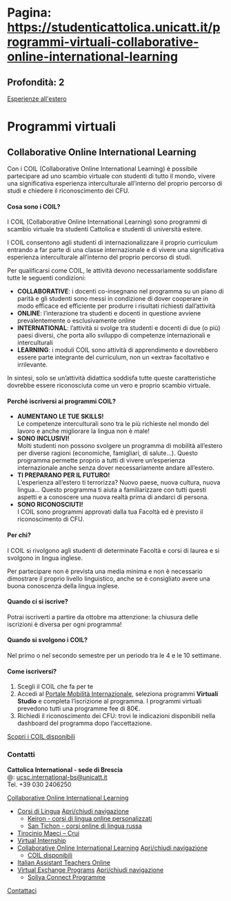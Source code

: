 # Pagina: https://studenticattolica.unicatt.it/programmi-virtuali-collaborative-online-international-learning

## Profondità: 2

[Esperienze all'estero](home-esperienze-all-estero)



# Programmi virtuali

## Collaborative Online International Learning

Con i COIL (Collaborative Online International Learning) è possibile partecipare ad uno scambio virtuale con studenti di tutto il mondo, vivere una significativa esperienza interculturale all’interno del proprio percorso di studi e chiedere il riconoscimento dei CFU.

#### Cosa sono i COIL?

I COIL (Collaborative Online International Learning) sono programmi di scambio virtuale tra studenti Cattolica e studenti di università estere.

I COIL consentono agli studenti di internazionalizzare il proprio curriculum entrando a far parte di una classe internazionale e di vivere una significativa esperienza interculturale all’interno del proprio percorso di studi.

Per qualificarsi come COIL, le attività devono necessariamente soddisfare tutte le seguenti condizioni:

* **COLLABORATIVE**: i docenti co-insegnano nel programma su un piano di parità e gli studenti sono messi in condizione di dover cooperare in modo efficace ed efficiente per produrre i risultati richiesti dall’attività
* **ONLINE**: l’interazione tra studenti e docenti in questione avviene prevalentemente o esclusivamente online
* **INTERNATIONAL**: l’attività si svolge tra studenti e docenti di due (o più) paesi diversi, che porta allo sviluppo di competenze internazionali e interculturali
* **LEARNING**: i moduli COIL sono attività di apprendimento e dovrebbero essere parte integrante del curriculum, non un «extra» facoltativo e irrilevante.

In sintesi, solo se un’attività didattica soddisfa tutte queste caratteristiche dovrebbe essere riconosciuta come un vero e proprio scambio virtuale.

#### Perché iscriversi ai programmi COIL?

* **AUMENTANO LE TUE SKILLS!**  
  Le competenze interculturali sono tra le più richieste nel mondo del lavoro e anche migliorare la lingua non è male!
* **SONO INCLUSIVI!**  
  Molti studenti non possono svolgere un programma di mobilità all’estero per diverse ragioni (economiche, famigliari, di salute…). Questo programma permette proprio a tutti di vivere un’esperienza internazionale anche senza dover necessariamente andare all’estero.
* **TI PREPARANO PER IL FUTURO!**  
  L’esperienza all’estero ti terrorizza? Nuovo paese, nuova cultura, nuova lingua… Questo programma ti aiuta a familiarizzare con tutti questi aspetti e a conoscere una nuova realtà prima di andarci di persona.
* **SONO RICONOSCIUTI!**  
  I COIL sono programmi approvati dalla tua Facoltà ed è previsto il riconoscimento di CFU.

#### Per chi?

I COIL si rivolgono agli studenti di determinate Facoltà e corsi di laurea e si svolgono in lingua inglese.

Per partecipare non è prevista una media minima e non è necessario dimostrare il proprio livello linguistico, anche se è consigliato avere una buona conoscenza della lingua inglese.

#### Quando ci si iscrive?

Potrai iscriverti a partire da ottobre ma attenzione: la chiusura delle iscrizioni è diversa per ogni programma!

#### Quando si svolgono i COIL?

Nel primo o nel secondo semestre per un periodo tra le 4 e le 10 settimane.

#### Come iscriversi?

1. Scegli il COIL che fa per te
2. Accedi al [Portale Mobilità Internazionale](https://mobilita-outgoing.unicatt.it/outgoing/), seleziona programmi **Virtuali Studio** e completa l’iscrizione al programma. I programmi virtuali prevedono tutti una programme fee di 80€.
3. Richiedi il riconoscimento dei CFU: trovi le indicazioni disponibili nella dashboard del programma dopo l’accettazione.

[Scopri i COIL disponibili](collaborative-online-international-learning-coil-disponibili)

### Contatti

**Cattolica International - sede di Brescia**  
@: [ucsc.international-bs@unicatt.it](mailto:ucsc.international-bs@unicatt.it)  
Tel. +39 030 2406250

[Collaborative Online International Learning](#submenu__wrapper "Collaborative Online International Learning")

* [Corsi di Lingua](programmi-virtuali-corsi-di-lingua "Corsi di Lingua")
  [Apri/chiudi navigazione](#asub-d6410f5b-37d6-4946-89d4-eebbbd365c25 "Apri/chiudi navigazione")
  + [Keiron - corsi di lingua online personalizzati](corsi-di-lingua-keiron-corsi-di-lingua-online-personalizzati "Keiron - corsi di lingua online personalizzati")
  + [San Tichon - corsi online di lingua russa](corsi-di-lingua-san-tichon-corsi-online-di-lingua-russa "San Tichon - corsi online di lingua russa")
* [Tirocinio Maeci – Crui](programmi-virtuali-tirocinio-maeci-crui-2021 "Tirocinio Maeci – Crui")
* [Virtual Internship](programmi-virtuali-virtual-internship "Virtual Internship")
* [Collaborative Online International Learning](programmi-virtuali-collaborative-online-international-learning "Collaborative Online International Learning")
  [Apri/chiudi navigazione](#asub-0eb34685-f690-4328-bbd3-6924c638ce09 "Apri/chiudi navigazione")
  + [COIL disponibili](collaborative-online-international-learning-coil-disponibili "COIL disponibili")
* [Italian Assistant Teachers Online](programmi-virtuali-italian-assistant-teachers-online "Italian Assistant Teachers Online")
* [Virtual Exchange Programs](programmi-virtuali-virtual-exchange-programs "Virtual Exchange Programs")
  [Apri/chiudi navigazione](#asub-61e38313-f4fd-4db8-9a93-6bb5963932bc "Apri/chiudi navigazione")
  + [Soliya Connect Programme](virtual-exchange-programs-soliya-connect-programme "Soliya Connect Programme")

[Contattaci](home-contatti "Contattaci")